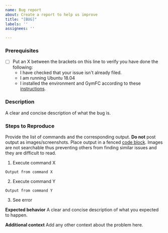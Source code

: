 ```yaml
---
name: Bug report
about: Create a report to help us improve
title: "[BUG]"
labels: ''
assignees: ''

---
```


### Prerequisites
* [  ] Put an X between the brackets on this line to verify you have done the following:
    * I have checked that your issue isn't already filed.
    * I am running Ubuntu 18.04
    * I installed the environment and GymFC according to these [instructions](https://github.com/wil3/gymfc/#quick-start). 
    
### Description
A clear and concise description of what the bug is.

### Steps to Reproduce
Provide the list of commands and the corresponding output. **Do not** post output as images/screenshots. Place output in a fenced [code block](https://help.github.com/en/github/writing-on-github/creating-and-highlighting-code-blocks). Images are not searchable thus preventing others from finding similar issues and they are difficult to read. 
1. Execute command X
```
Output from command X
```
2. Execute command Y
```
Output from command Y
```
3. See error

**Expected behavior**
A clear and concise description of what you expected to happen.

**Additional context**
Add any other context about the problem here.
